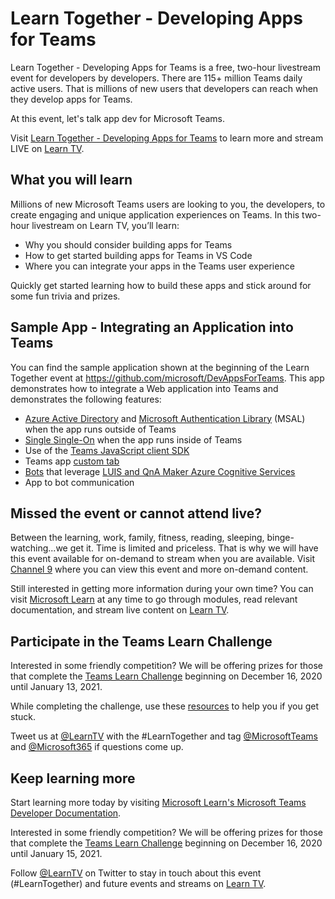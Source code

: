 # Learn Together - Developing Apps for Teams

Learn Together - Developing Apps for Teams is a free, two-hour livestream event for developers by developers. There are 115+ million Teams daily active users. That is millions of new users that developers can reach when they develop apps for Teams.

At this event, let's talk app dev for Microsoft Teams. 

Visit [Learn Together - Developing Apps for Teams](http://aka.ms/learntogether) to learn more and stream LIVE on [Learn TV](http://aka.ms/learntv).

## What you will learn

Millions of new Microsoft Teams users are looking to you, the developers, to create engaging and unique application experiences on Teams. In this two-hour livestream on Learn TV, you’ll learn:

- Why you should consider building apps for Teams
- How to get started building apps for Teams in VS Code
- Where you can integrate your apps in the Teams user experience

Quickly get started learning how to build these apps and stick around for some fun trivia and prizes.

## Sample App - Integrating an Application into Teams

You can find the sample application shown at the beginning of the Learn Together event at https://github.com/microsoft/DevAppsForTeams. This app demonstrates how to integrate a Web application into Teams and demonstrates the following features:

- [Azure Active Directory](https://docs.microsoft.com/en-us/azure/active-directory/?WT.mc_id=m365-11189-cxa) and [Microsoft Authentication Library](https://docs.microsoft.com/en-us/azure/active-directory/develop/msal-overview/?WT.mc_id=m365-11189-cxa) (MSAL) when the app runs outside of Teams
- [Single Single-On](https://docs.microsoft.com/en-us/microsoftteams/platform/tabs/how-to/authentication/auth-aad-sso/?WT.mc_id=m365-11189-cxa) when the app runs inside of Teams
- Use of the [Teams JavaScript client SDK](https://docs.microsoft.com/en-us/javascript/api/overview/msteams-client?view=msteams-client-js-latest/?WT.mc_id=m365-11189-cxa)
- Teams app [custom tab](https://docs.microsoft.com/en-us/microsoftteams/platform/tabs/what-are-tabs/?WT.mc_id=m365-11189-cxa)
- [Bots](https://docs.microsoft.com/en-us/microsoftteams/platform/bots/what-are-bots/?WT.mc_id=m365-11189-cxa) that leverage [LUIS and QnA Maker Azure Cognitive Services](https://docs.microsoft.com/en-us/azure/cognitive-services/what-are-cognitive-services#language-apis/?WT.mc_id=m365-11189-cxa)
- App to bot communication

## Missed the event or cannot attend live?

Between the learning, work, family, fitness, reading, sleeping, binge-watching...we get it. Time is limited and priceless. That is why we will have this event available for on-demand to stream when you are available. Visit [Channel 9](https://channel9.msdn.com/Events/Microsoft-Learn/Learn-Together-Developing-Apps-for-Teams/?WT.mc_id=m365-11189-cxa) where you can view this event and more on-demand content. 

Still interested in getting more information during your own time? You can visit [Microsoft Learn](https://docs.microsoft.com/en-us/learn/?WT.mc_id=m365-9410-cxa) at any time to go through modules, read relevant documentation, and stream live content on [Learn TV](http://aka.ms/learntv). 

## Participate in the Teams Learn Challenge

Interested in some friendly competition? We will be offering prizes for those that complete the [Teams Learn Challenge](http://aka.ms/teamslearnchallenge) beginning on December 16, 2020 until January 13, 2021.

While completing the challenge, use these [resources](https://docs.microsoft.com/en-us/microsoftteams/platform/?WT.mc_id=m365-9410-cxa) to help you if you get stuck.

Tweet us at [@LearnTV](https://twitter.com/LearnTV) with the #LearnTogether and tag [@MicrosoftTeams](https://twitter.com/MicrosoftTeams) and [@Microsoft365](https://twitter.com/Microsoft365) if questions come up.

## Keep learning more

Start learning more today by visiting [Microsoft Learn's Microsoft Teams Developer Documentation](https://docs.microsoft.com/en-us/microsoftteams/platform/?WT.mc_id=m365-9410-cxa). 

Interested in some friendly competition? We will be offering prizes for those that complete the [Teams Learn Challenge](http://aka.ms/teamslearnchallenge) beginning on December 16, 2020 until January 15, 2021.

Follow [@LearnTV](https://twitter.com/LearnTV) on Twitter to stay in touch about this event (#LearnTogether) and future events and streams on [Learn TV](http://aka.ms/learntv).
